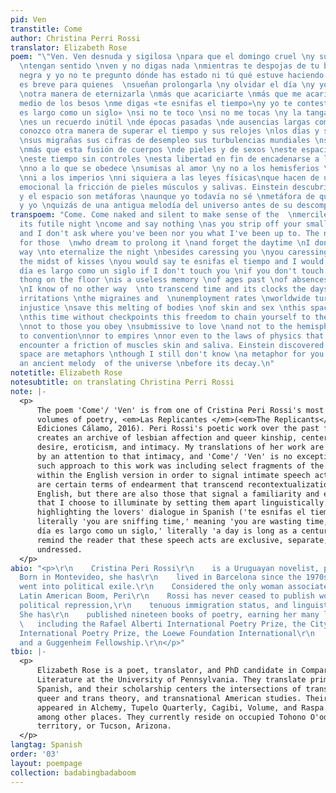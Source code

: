 ```yaml
---
pid: Ven
transtitle: Come
author: Christina Perri Rossi
translator: Elizabeth Rose
poem: "\"Ven. Ven desnuda y sigilosa \npara que el domingo cruel \ny su inútil noche
  \ntengan sentido \nven y no digas nada \nmientras te despojas de tu breve tanga
  negra y yo no te pregunto dónde has estado ni tú qué estuve haciendo hoy. \nLa noche
  es breve para quienes  \nsueñan prolongarla \ny olvidar el día \ny yo no conozco
  \notra manera de eternizarla \nmás que acariciarte \nmás que me acaricies \ny en
  medio de los besos \nme digas «te esnifas el tiempo»\ny yo te conteste \n«un día
  es largo como un siglo» \nsi no te toco \nsi no me tocas \ny la tanga en el suelo
  \nes un recuerdo inútil \nde épocas pasadas \nde ausencias largas como eras. \nNo
  conozco otra manera de superar el tiempo y sus relojes \nlos días y sus disgustos
  \nsus migrañas sus cifras de desempleo sus turbulencias mundiales \nsus injusticias
  \nmás que esta fusión de cuerpos \nde pieles y de sexos \neste espacio sin fronteras
  \neste tiempo sin controles \nesta libertad en fin de encadenarse a lo que se ama
  \nno a lo que se obedece \nsumisas al amor \ny no a los hemisferios \nni a las convenciones
  \nni a los imperios \nni siquiera a las leyes físicas\nque hacen de un encuentro
  emocional la fricción de pieles músculos y salivas. Einstein descubrió que el tiempo
  y el espacio son metáforas \naunque yo todavía no sé \nmetáfora de qué somos tú
  y yo \nquizás de una antigua melodía del universo antes de su descomposición.\""
transpoem: "Come. Come naked and silent to make sense of the  \nmerciless Sunday \nand
  its futile night \ncome and say nothing \nas you strip off your small black thong
  and I don't ask where you've been nor you what I've been up to. The night is short
  for those  \nwho dream to prolong it \nand forget the daytime \nI don't know another
  way \nto eternalize the night \nbesides caressing you \nyou caressing me \nand in
  the midst of kisses \nyou would say te esnifas el tiempo and I would reply \nun
  día es largo como un siglo if I don't touch you \nif you don't touch me \nand the
  thong on the floor \nis a useless memory \nof ages past \nof absences long as epochs.
  \nI know of no other way  \nto transcend time and its clocks the days and their
  irritations \nthe migraines and  \nunemployment rates \nworldwide turmoil \nand
  injustice \nsave this melting of bodies \nof skin and sex \nthis space without borders
  \nthis time without checkpoints this freedom to chain yourself to the ones you love
  \nnot to those you obey \nsubmissive to love \nand not to the hemispheres \nnor
  to convention\nnor to empires \nnor even to the laws of physics that make an emotional
  encounter a friction of muscles skin and saliva. Einstein discovered that time  and
  space are metaphors \nthough I still don't know \na metaphor for you and me \nperhaps
  an ancient melody  of the universe \nbefore its decay.\n"
notetitle: Elizabeth Rose
notesubtitle: on translating Christina Perri Rossi
note: |-
  <p>
      The poem 'Come'/ 'Ven' is from one of Cristina Peri Rossi's most recent
      volumes of poetry, <em>Las Replicantes </em>(<em>The Replicants</em>,
      Ediciones Cálamo, 2016). Peri Rossi's poetic work over the past fifty years
      creates an archive of lesbian affection and queer kinship, centering
      desire, eroticism, and intimacy. My translations of her work are informed
      by an attention to that intimacy, and 'Come'/ 'Ven' is no exception. One
      such approach to this work was including select fragments of the Spanish
      within the English version in order to signal intimate speech acts. There
      are certain terms of endearment that transcend recontextualization in
      English, but there are also those that signal a familiarity and exclusivity
      that I choose to illuminate by setting them apart linguistically. By
      highlighting the lovers' dialogue in Spanish ('te esnifas el tiempo,'
      literally 'you are sniffing time,' meaning 'you are wasting time,' and 'un
      día es largo como un siglo,' literally 'a day is long as a century'), I
      remind the reader that these speech acts are exclusive, separate, yearning,
      undressed.
  </p>
abio: "<p>\r\n    Cristina Peri Rossi\r\n    is a Uruguayan novelist, poet, and translator.
  Born in Montevideo, she has\r\n    lived in Barcelona since the 1970s, when she
  went into political exile.\r\n    Considered the only woman associated with the
  Latin American Boom, Peri\r\n    Rossi has never ceased to publish work, despite
  political repression,\r\n    tenuous immigration status, and linguistic discrimination.
  She has\r\n    published nineteen books of poetry, earning her many literary prizes,\r\n
  \   including the Rafael Alberti International Poetry Prize, the City of\r\n    Torrevieja
  International Poetry Prize, the Loewe Foundation International\r\n    Poetry Prize,
  and a Guggenheim Fellowship.\r\n</p>"
tbio: |-
  <p>
      Elizabeth Rose is a poet, translator, and PhD candidate in Comparative
      Literature at the University of Pennsylvania. They translate primarily from
      Spanish, and their scholarship centers the intersections of translation,
      queer and trans theory, and transnational American studies. Their work has
      appeared in Alchemy, Tupelo Quarterly, Cagibi, Volume, and Raspa Magazine,
      among other places. They currently reside on occupied Tohono O'odham
      territory, or Tucson, Arizona.
  </p>
langtag: Spanish
order: '03'
layout: poempage
collection: badabingbadaboom
---
```

